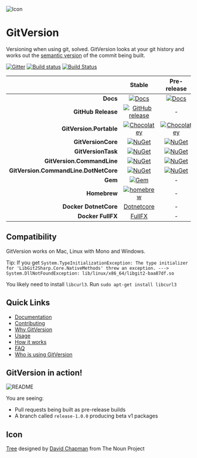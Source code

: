 ![Icon][icon]

# GitVersion

Versioning when using git, solved. GitVersion looks at your git history and
works out the [semantic version][semver] of the commit being built.

[![Gitter][gitter-badge]][gitter]
[![Build status][appveyor-badge]][appveyor]
[![Build Status][travis-badge]][travis]
<!-- [![Build Status][azure-pipeline-badge]][azure-pipeline] -->

|                                       |                Stable                     |                 Pre-release               |
| ------------------------------------: | :---------------------------------------: | :---------------------------------------: |
|                              **Docs** |     [![Docs][docs-badge]][docs]           |    [![Docs][docs-pre-badge]][docs-pre]    |
|                    **GitHub Release** | [![GitHub release][gh-rel-badge]][gh-rel] |                      -                    |
|               **GitVersion.Portable** | [![Chocolatey][choco-badge]][choco]       |   [![Chocolatey][choco-pre-badge]][choco] |
|                    **GitVersionCore** |     [![NuGet][gvc-badge]][gvc]            |       [![NuGet][gvc-pre-badge]][gvc]      |
|                    **GitVersionTask** |     [![NuGet][gvt-badge]][gvt]            |       [![NuGet][gvt-pre-badge]][gvt]      |
|            **GitVersion.CommandLine** |     [![NuGet][gvcl-badge]][gvcl]          |       [![NuGet][gvcl-pre-badge]][gvcl]    |
| **GitVersion.CommandLine.DotNetCore** |     [![NuGet][gvcd-badge]][gvcd]          |       [![NuGet][gvcd-pre-badge]][gvcd]    |
|                               **Gem** |       [![Gem][gem-badge]][gem]            |                      -                    |
|                          **Homebrew** |   [![homebrew][brew-badge]][brew]         |                      -                    |
|                 **Docker DotnetCore** |   [Dotnetcore][dockerhub-dotnetcore]      |                      -                    |
|                     **Docker FullFX** |   [FullFX][dockerhub-fullfx]              |                      -                    |


## Compatibility
GitVersion works on Mac, Linux with Mono and Windows.

Tip: If you get `System.TypeInitializationException: The type initializer for
'LibGit2Sharp.Core.NativeMethods' threw an exception. --->
System.DllNotFoundException: lib/linux/x86_64/libgit2-baa87df.so`

You likely need to install `libcurl3`. Run `sudo apt-get install libcurl3`

## Quick Links
 - [Documentation][docs]
 - [Contributing][contribute]
 - [Why GitVersion][why]
 - [Usage][usage]
 - [How it works][how]
 - [FAQ][faq]
 - [Who is using GitVersion][who]

## GitVersion in action!
![README][gv-in-action]

You are seeing:

 - Pull requests being built as pre-release builds
 - A branch called `release-1.0.0` producing beta v1 packages

## Icon
<a href="http://thenounproject.com/noun/tree/#icon-No13389"
target="_blank">Tree</a> designed by <a
href="http://thenounproject.com/david.chapman" target="_blank">David Chapman</a>
from The Noun Project

[icon]:                 https://raw.github.com/GitTools/GitVersion/master/docs/img/package_icon.png
[semver]:               http://semver.org
[gitter]:               https://gitter.im/GitTools/GitVersion?utm_source=badge&utm_medium=badge&utm_campaign=pr-badge&utm_content=badge
[gitter-badge]:         https://badges.gitter.im/Join+Chat.svg
[appveyor]:             https://ci.appveyor.com/project/GitTools/gitversion/branch/master
[appveyor-badge]:       https://ci.appveyor.com/api/projects/status/sxje0wht0cscmn7w/branch/master?svg=true
<!-- [azure-pipeline]:       https://dev.azure.com/arturcic/OSS/_build/latest?definitionId=2 -->
<!-- [azure-pipeline-badge]: https://dev.azure.com/arturcic/OSS/_apis/build/status/GitVersion -->
[travis]:               https://travis-ci.org/GitTools/GitVersion
[travis-badge]:         https://travis-ci.org/GitTools/GitVersion.svg?branch=master
[docs]:                 http://gitversion.readthedocs.org/en/stable/
[docs-badge]:           https://readthedocs.org/projects/gitversion/badge/?version=stable
[docs-pre]:             http://gitversion.readthedocs.org/en/latest/
[docs-pre-badge]:       https://readthedocs.org/projects/gitversion/badge/?version=latest
[gh-rel]:               https://github.com/GitTools/GitVersion/releases/latest
[gh-rel-badge]:         https://img.shields.io/github/release/gittools/gitversion.svg
[choco]:                https://chocolatey.org/packages/GitVersion.Portable
[choco-badge]:          https://img.shields.io/chocolatey/v/gitversion.portable.svg
[choco-pre-badge]:      https://img.shields.io/chocolatey/vpre/gitversion.portable.svg
[gvc]:                  https://www.nuget.org/packages/GitVersionCore
[gvc-badge]:            https://img.shields.io/nuget/v/GitVersionCore.svg
[gvc-pre-badge]:        https://img.shields.io/nuget/vpre/GitVersionCore.svg
[gvt]:                  https://www.nuget.org/packages/GitVersionTask
[gvt-badge]:            https://img.shields.io/nuget/v/GitVersionTask.svg
[gvt-pre-badge]:        https://img.shields.io/nuget/vpre/GitVersionTask.svg
[gvcl]:                 https://www.nuget.org/packages/GitVersion.CommandLine
[gvcl-badge]:           https://img.shields.io/nuget/v/GitVersion.CommandLine.svg
[gvcl-pre-badge]:       https://img.shields.io/nuget/vpre/GitVersion.CommandLine.svg
[gvcd]:                 https://www.nuget.org/packages/GitVersion.CommandLine.DotNetCore
[gvcd-badge]:           https://img.shields.io/nuget/v/GitVersion.CommandLine.DotNetCore.svg
[gvcd-pre-badge]:       https://img.shields.io/nuget/vpre/GitVersion.CommandLine.DotNetCore.svg
[gem-badge]:            https://img.shields.io/gem/v/gitversion.svg
[gem]:                  https://rubygems.org/gems/gitversion
[brew]:                 http://brew.sh/
[brew-badge]:           https://img.shields.io/homebrew/v/gitversion.svg
[contribute]:           https://github.com/GitTools/GitVersion/blob/master/CONTRIBUTING.md
[why]:                  http://gitversion.readthedocs.org/en/latest/why
[usage]:                http://gitversion.readthedocs.org/en/latest/usage/usage/
[how]:                  http://gitversion.readthedocs.org/en/latest/more-info/how-it-works/
[faq]:                  http://gitversion.readthedocs.org/en/latest/faq/
[who]:                  http://gitversion.readthedocs.org/en/latest/who/
[gv-in-action]:         https://raw.github.com/GitTools/GitVersion/master/docs/img/README.png
[dockerhub-fullfx]:     https://hub.docker.com/r/gittools/gitversion-fullfx/
[dockerhub-dotnetcore]: https://hub.docker.com/r/gittools/gitversion-dotnetcore/
